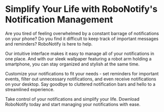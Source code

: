 <!--font:Poppins-->

# Simplify Your Life with RoboNotify's Notification Management

Are you tired of feeling overwhelmed by a constant barrage of notifications on your phone? Do you find it difficult to keep track of important messages and reminders? RoboNotify is here to help.

Our intuitive interface makes it easy to manage all of your notifications in one place. And with our sleek wallpaper featuring a robot arm holding a smartphone, you can stay organized and stylish at the same time.

Customize your notifications to fit your needs - set reminders for important events, filter out unnecessary notifications, and even receive notifications on your desktop. Say goodbye to cluttered notification bars and hello to a streamlined experience.

Take control of your notifications and simplify your life. Download RoboNotify today and start managing your notifications with ease.

<!--

Write me markdown content of website with wallpaper:

"A wallpaper featuring a simple graphic of a robot arm holding a smartphone, with a space for placing important notifications or messages."

The header of the page should not be copy of the text but rather a real content of the website which is using this wallpaper.


---


# RoboNotify - Simplify Your Notifications

Welcome to RoboNotify, the ultimate notification management tool! Our simple and intuitive interface allows you to easily manage all of your notifications in one place. And what better way to stay organized than with our sleek wallpaper featuring a robot arm holding a smartphone?

With RoboNotify, you can customize your notifications to fit your needs. Set reminders for important events, filter out unnecessary notifications, and even receive notifications on your desktop. Say goodbye to cluttered notification bars and hello to a streamlined experience.

So why wait? Download RoboNotify today and simplify your life.


---


Heading is too long, rewrite whole content.


---


# Simplify Your Notifications with RoboNotify

Are you tired of constantly being bombarded with notifications on your phone? Do you find it difficult to keep track of important messages and reminders? Look no further than RoboNotify, the ultimate notification management tool.

Our intuitive interface allows you to easily manage all of your notifications in one place. And with our sleek wallpaper featuring a robot arm holding a smartphone, you can stay organized and on top of your notifications in style.

Customize your notifications to fit your needs - set reminders for important events, filter out unnecessary notifications, and even receive notifications on your desktop. Say goodbye to cluttered notification bars and hello to a streamlined experience.

Don't let overwhelming notifications control your life. Download RoboNotify today and simplify your notifications.


---


Heading is too long, rewrite whole content.


---


# Manage Your Notifications with Ease using RoboNotify

Are you tired of being overwhelmed by a flood of notifications on your phone? Do you often miss important messages and reminders because they get lost in the chaos? Look no further than RoboNotify, the ultimate tool for managing your notifications.

Our intuitive interface makes it easy to keep track of all your notifications in one place. And with our sleek wallpaper featuring a robot arm holding a smartphone, you can stay organized and stylish at the same time.

Customize your notifications to fit your needs - set reminders for important events, filter out unnecessary notifications, and even receive notifications on your desktop. Say goodbye to cluttered notification bars and hello to a streamlined experience.

Take control of your notifications and simplify your life. Download RoboNotify today and start managing your notifications with ease.


---


Heading is too long, rewrite whole content.


---


# Simplify Your Life with RoboNotify's Notification Management

Are you tired of feeling overwhelmed by a constant barrage of notifications on your phone? Do you find it difficult to keep track of important messages and reminders? RoboNotify is here to help.

Our intuitive interface makes it easy to manage all of your notifications in one place. And with our sleek wallpaper featuring a robot arm holding a smartphone, you can stay organized and stylish at the same time.

Customize your notifications to fit your needs - set reminders for important events, filter out unnecessary notifications, and even receive notifications on your desktop. Say goodbye to cluttered notification bars and hello to a streamlined experience.

Take control of your notifications and simplify your life. Download RoboNotify today and start managing your notifications with ease.


---


Write me a Google font which is best fitting for the website.

Pick from the list:
- Lato
- IBM Plex Sans
- Great Vibes
- Exo 2
- Playfair Display
- Orbitron
- Roboto
- Barlow Condensed
- Futura
- Raleway
- Inter
- Lobster
- Open Sans
- Poppins
- Montserrat
- Dancing Script
- Alegreya


Write just the font name nothing else.


---


Poppins

-->
